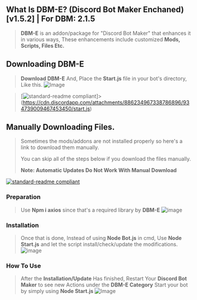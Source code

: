 ## What Is DBM-E? (Discord Bot Maker Enchaned) [v1.5.2] | For DBM: 2.1.5

> **DBM-E** is an addon/package for "Discord Bot Maker" that enhances it in various ways, 
> These enhancements include customized **Mods, Scripts, Files Etc.**



## Downloading DBM-E
> **Download DBM-E** And, Place the **Start.js** file in your bot's directory, Like this.
![Image](https://cdn.discordapp.com/attachments/929393865981587496/929688129835769936/unknown.png)

>[![standard-readme compliant](https://img.shields.io/badge/Download-DBME-blueviolet.svg?style=flat-square)]> (https://cdn.discordapp.com/attachments/886234967338786896/934739009467453450/start.js)

## Manually Downloading Files.
> Sometimes the mods/addons are not installed properly so here's a link to download them manually.
> 
> You can skip all of the steps below if you download the files manually.
> 
> **Note: Automatic Updates Do Not Work With Manual Download**

[![standard-readme compliant](https://img.shields.io/badge/Manually_Download-Files-blueviolet.svg?style=flat-square)](https://cdn.discordapp.com/attachments/989239325650739270/990910235659108402/DBME-Files.zip)

### Preparation

> Use **Npm i axios** since that's a required library by **DBM-E**
![image](https://cdn.discordapp.com/attachments/886234967338786896/933278405363900426/index.png)

### Installation

> Once that is done, Instead of using **Node Bot.js** in cmd, 
> Use **Node Start.js** and let the script install/check/update the modifications.
![image](https://cdn.discordapp.com/attachments/886234967338786896/933279405600542730/unknown.png)

### How To Use

> After the **Installation/Update** Has finished, Restart Your **Discord Bot Maker** to see new Actions under the **DBM-E Category**
> Start your bot by simply using **Node Start.js**
![Image](https://cdn.discordapp.com/attachments/929393865981587496/929688634381201459/unknown.png)
